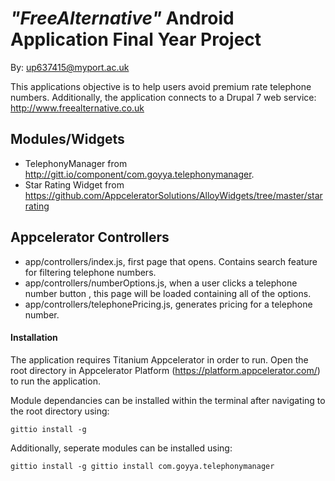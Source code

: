 # *"FreeAlternative"* Android Application Final Year Project
By: up637415@myport.ac.uk

This applications objective is to help users avoid premium rate telephone numbers.
Additionally, the application connects to a Drupal 7 web service:
http://www.freealternative.co.uk

## Modules/Widgets
- TelephonyManager from http://gitt.io/component/com.goyya.telephonymanager.
- Star Rating Widget from
https://github.com/AppceleratorSolutions/AlloyWidgets/tree/master/starrating

## Appcelerator Controllers
- app/controllers/index.js, first page that opens. Contains search feature for
filtering telephone numbers.
- app/controllers/numberOptions.js, when a user clicks a telephone number button
, this page will be loaded containing all of the options.
- app/controllers/telephonePricing.js, generates pricing for a telephone number.

#### Installation
The application requires Titanium Appcelerator in order to run. Open the root
directory in Appcelerator Platform (https://platform.appcelerator.com/) to
run the application.

Module dependancies can be installed within the terminal after navigating
to the root directory using:

```
gittio install -g
```
Additionally, seperate modules can be installed using:
```
gittio install -g gittio install com.goyya.telephonymanager
```
